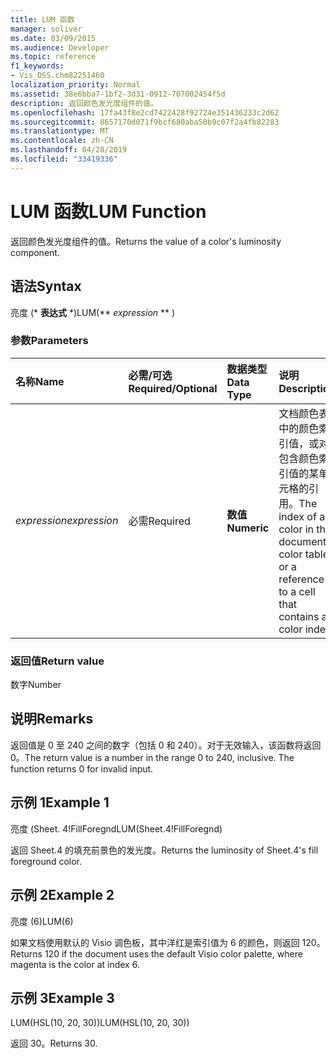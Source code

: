 ```yaml
---
title: LUM 函数
manager: soliver
ms.date: 03/09/2015
ms.audience: Developer
ms.topic: reference
f1_keywords:
- Vis_DSS.chm82251460
localization_priority: Normal
ms.assetid: 38e6bba7-1bf2-3d31-0912-707002454f5d
description: 返回颜色发光度组件的值。
ms.openlocfilehash: 17fa43f8e2cd7422428f92724e351436233c2d62
ms.sourcegitcommit: 8657170d071f9bcf680aba50b9c07f2a4fb82283
ms.translationtype: MT
ms.contentlocale: zh-CN
ms.lasthandoff: 04/28/2019
ms.locfileid: "33419336"
---
```

# <a name="lum-function"></a><span data-ttu-id="23bbb-103">LUM 函数</span><span class="sxs-lookup"><span data-stu-id="23bbb-103">LUM Function</span></span>

<span data-ttu-id="23bbb-104">返回颜色发光度组件的值。</span><span class="sxs-lookup"><span data-stu-id="23bbb-104">Returns the value of a color's luminosity component.</span></span>
  
## <a name="syntax"></a><span data-ttu-id="23bbb-105">语法</span><span class="sxs-lookup"><span data-stu-id="23bbb-105">Syntax</span></span>

<span data-ttu-id="23bbb-106">亮度 (\* **表达式** \*)</span><span class="sxs-lookup"><span data-stu-id="23bbb-106">LUM(\*\* *expression* \*\* )</span></span> 
  
### <a name="parameters"></a><span data-ttu-id="23bbb-107">参数</span><span class="sxs-lookup"><span data-stu-id="23bbb-107">Parameters</span></span>

|<span data-ttu-id="23bbb-108">**名称**</span><span class="sxs-lookup"><span data-stu-id="23bbb-108">**Name**</span></span>|<span data-ttu-id="23bbb-109">**必需/可选**</span><span class="sxs-lookup"><span data-stu-id="23bbb-109">**Required/Optional**</span></span>|<span data-ttu-id="23bbb-110">**数据类型**</span><span class="sxs-lookup"><span data-stu-id="23bbb-110">**Data Type**</span></span>|<span data-ttu-id="23bbb-111">**说明**</span><span class="sxs-lookup"><span data-stu-id="23bbb-111">**Description**</span></span>|
|:-----|:-----|:-----|:-----|
| <span data-ttu-id="23bbb-112">_expression_</span><span class="sxs-lookup"><span data-stu-id="23bbb-112">_expression_</span></span> <br/> |<span data-ttu-id="23bbb-113">必需</span><span class="sxs-lookup"><span data-stu-id="23bbb-113">Required</span></span>  <br/> |<span data-ttu-id="23bbb-114">**数值**</span><span class="sxs-lookup"><span data-stu-id="23bbb-114">**Numeric**</span></span> <br/> |<span data-ttu-id="23bbb-115">文档颜色表中的颜色索引值，或对包含颜色索引值的某单元格的引用。</span><span class="sxs-lookup"><span data-stu-id="23bbb-115">The index of a color in the document's color table, or a reference to a cell that contains a color index.</span></span>  <br/> |
   
### <a name="return-value"></a><span data-ttu-id="23bbb-116">返回值</span><span class="sxs-lookup"><span data-stu-id="23bbb-116">Return value</span></span>

<span data-ttu-id="23bbb-117">数字</span><span class="sxs-lookup"><span data-stu-id="23bbb-117">Number</span></span>
  
## <a name="remarks"></a><span data-ttu-id="23bbb-118">说明</span><span class="sxs-lookup"><span data-stu-id="23bbb-118">Remarks</span></span>

<span data-ttu-id="23bbb-p101">返回值是 0 至 240 之间的数字（包括 0 和 240）。对于无效输入，该函数将返回 0。</span><span class="sxs-lookup"><span data-stu-id="23bbb-p101">The return value is a number in the range 0 to 240, inclusive. The function returns 0 for invalid input.</span></span> 
  
## <a name="example-1"></a><span data-ttu-id="23bbb-121">示例 1</span><span class="sxs-lookup"><span data-stu-id="23bbb-121">Example 1</span></span>

<span data-ttu-id="23bbb-122">亮度 (Sheet. 4!FillForegnd</span><span class="sxs-lookup"><span data-stu-id="23bbb-122">LUM(Sheet.4!FillForegnd)</span></span>
  
<span data-ttu-id="23bbb-123">返回 Sheet.4 的填充前景色的发光度。</span><span class="sxs-lookup"><span data-stu-id="23bbb-123">Returns the luminosity of Sheet.4's fill foreground color.</span></span>
  
## <a name="example-2"></a><span data-ttu-id="23bbb-124">示例 2</span><span class="sxs-lookup"><span data-stu-id="23bbb-124">Example 2</span></span>

<span data-ttu-id="23bbb-125">亮度 (6)</span><span class="sxs-lookup"><span data-stu-id="23bbb-125">LUM(6)</span></span>
  
<span data-ttu-id="23bbb-126">如果文档使用默认的 Visio 调色板，其中洋红是索引值为 6 的颜色，则返回 120。</span><span class="sxs-lookup"><span data-stu-id="23bbb-126">Returns 120 if the document uses the default Visio color palette, where magenta is the color at index 6.</span></span>
  
## <a name="example-3"></a><span data-ttu-id="23bbb-127">示例 3</span><span class="sxs-lookup"><span data-stu-id="23bbb-127">Example 3</span></span>

<span data-ttu-id="23bbb-128">LUM(HSL(10, 20, 30))</span><span class="sxs-lookup"><span data-stu-id="23bbb-128">LUM(HSL(10, 20, 30))</span></span>
  
<span data-ttu-id="23bbb-129">返回 30。</span><span class="sxs-lookup"><span data-stu-id="23bbb-129">Returns 30.</span></span>
  

